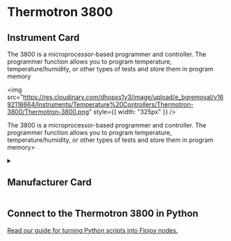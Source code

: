 
# Thermotron 3800

## Instrument Card

<div className="flex">

<div>

The 3800 is a microprocessor-based programmer and controller. The programmer function allows you to program temperature, temperature/humidity, or other types of tests and store them in program memory

</div>

<img src="https://res.cloudinary.com/dhopxs1y3/image/upload/e_bgremoval/v1692118664/Instruments/Temperature%20Controllers/Thermotron-3800/Thermotron-3800.png" style={{ width: "325px" }} />

</div>

The 3800 is a microprocessor-based programmer and controller. The programmer function allows you to program temperature, temperature/humidity, or other types of tests and store them in program memory>

<details>
<summary><h2>Manufacturer Card</h2></summary>

<img src="https://res.cloudinary.com/dhopxs1y3/image/upload/e_bgremoval/v1692125971/Instruments/Vendor%20Logos/Thermotron.png" style={{ width: "100%", objectFit: "cover" }} />

**Thermotron** is a worldwide temperature chamber, humidity chamber, and vibration testing equipment manufacturer. View our testing equipment today!. <a href="https://thermotron.com/">Website</a>.

<ul>
  <li>Headquarters: USA</li>
  <li>Yearly Revenue (millions, USD): 89.0</li>
</ul>
</details>

## Connect to the Thermotron 3800 in Python

[Read our guide for turning Python scripts into Flojoy nodes.](https://docs.flojoy.ai/custom-nodes/creating-custom-node/)

